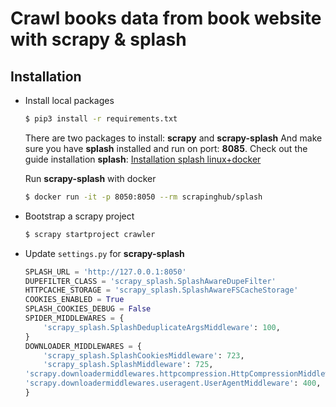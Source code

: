 # Crawl books data from book website with scrapy & splash

## Installation

- Install local packages
  ```bash
  $ pip3 install -r requirements.txt
  ```
  There are two packages to install: **scrapy** and **scrapy-splash**
  And make sure you have **splash** installed and run on port: **8085**. Check out the guide installation **splash**: [Installation splash linux+docker](https://splash.readthedocs.io/en/stable/install.html#linux-docker)

  Run **scrapy-splash** with docker
  ```bash
  $ docker run -it -p 8050:8050 --rm scrapinghub/splash
  ```

- Bootstrap a scrapy project
  ```bash
  $ scrapy startproject crawler
  ```
- Update `settings.py` for **scrapy-splash**
  ```py
  SPLASH_URL = 'http://127.0.0.1:8050'
  DUPEFILTER_CLASS = 'scrapy_splash.SplashAwareDupeFilter'
  HTTPCACHE_STORAGE = 'scrapy_splash.SplashAwareFSCacheStorage'
  COOKIES_ENABLED = True 
  SPLASH_COOKIES_DEBUG = False
  SPIDER_MIDDLEWARES = {
      'scrapy_splash.SplashDeduplicateArgsMiddleware': 100,
  }
  DOWNLOADER_MIDDLEWARES = {
      'scrapy_splash.SplashCookiesMiddleware': 723,
      'scrapy_splash.SplashMiddleware': 725,
  'scrapy.downloadermiddlewares.httpcompression.HttpCompressionMiddleware': 810,
  'scrapy.downloadermiddlewares.useragent.UserAgentMiddleware': 400,
  }
  ```